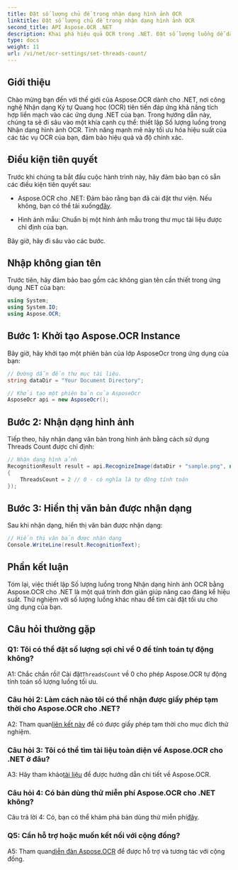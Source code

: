 ```yaml
---
title: Đặt số lượng chủ đề trong nhận dạng hình ảnh OCR
linktitle: Đặt số lượng chủ đề trong nhận dạng hình ảnh OCR
second_title: API Aspose.OCR .NET
description: Khai phá hiệu quả OCR trong .NET. Đặt số lượng luồng dễ dàng với Aspose.OCR. Tăng cường độ chính xác và tốc độ.
type: docs
weight: 11
url: /vi/net/ocr-settings/set-threads-count/
---
```

## Giới thiệu

Chào mừng bạn đến với thế giới của Aspose.OCR dành cho .NET, nơi công nghệ Nhận dạng Ký tự Quang học (OCR) tiên tiến đáp ứng khả năng tích hợp liền mạch vào các ứng dụng .NET của bạn. Trong hướng dẫn này, chúng ta sẽ đi sâu vào một khía cạnh cụ thể: thiết lập Số lượng luồng trong Nhận dạng hình ảnh OCR. Tính năng mạnh mẽ này tối ưu hóa hiệu suất của các tác vụ OCR của bạn, đảm bảo hiệu quả và độ chính xác.

## Điều kiện tiên quyết

Trước khi chúng ta bắt đầu cuộc hành trình này, hãy đảm bảo bạn có sẵn các điều kiện tiên quyết sau:

-  Aspose.OCR cho .NET: Đảm bảo rằng bạn đã cài đặt thư viện. Nếu không, bạn có thể tải xuống[đây](https://releases.aspose.com/ocr/net/).

- Hình ảnh mẫu: Chuẩn bị một hình ảnh mẫu trong thư mục tài liệu được chỉ định của bạn.

Bây giờ, hãy đi sâu vào các bước.

## Nhập không gian tên

Trước tiên, hãy đảm bảo bao gồm các không gian tên cần thiết trong ứng dụng .NET của bạn:

```csharp
using System;
using System.IO;
using Aspose.OCR;
```

## Bước 1: Khởi tạo Aspose.OCR Instance

Bây giờ, hãy khởi tạo một phiên bản của lớp AsposeOcr trong ứng dụng của bạn:

```csharp
// Đường dẫn đến thư mục tài liệu.
string dataDir = "Your Document Directory";

// Khởi tạo một phiên bản của AsposeOcr
AsposeOcr api = new AsposeOcr();
```

## Bước 2: Nhận dạng hình ảnh

Tiếp theo, hãy nhận dạng văn bản trong hình ảnh bằng cách sử dụng Threads Count được chỉ định:

```csharp
// Nhận dạng hình ảnh
RecognitionResult result = api.RecognizeImage(dataDir + "sample.png", new RecognitionSettings
{
    ThreadsCount = 2 // 0 - có nghĩa là tự động tính toán
});
```

## Bước 3: Hiển thị văn bản được nhận dạng

Sau khi nhận dạng, hiển thị văn bản được nhận dạng:

```csharp
// Hiển thị văn bản được nhận dạng
Console.WriteLine(result.RecognitionText);
```

## Phần kết luận

Tóm lại, việc thiết lập Số lượng luồng trong Nhận dạng hình ảnh OCR bằng Aspose.OCR cho .NET là một quá trình đơn giản giúp nâng cao đáng kể hiệu suất. Thử nghiệm với số lượng luồng khác nhau để tìm cài đặt tối ưu cho ứng dụng của bạn.

## Câu hỏi thường gặp

### Q1: Tôi có thể đặt số lượng sợi chỉ về 0 để tính toán tự động không?

 A1: Chắc chắn rồi! Cài đặt`ThreadsCount` về 0 cho phép Aspose.OCR tự động tính toán số lượng luồng tối ưu.

### Câu hỏi 2: Làm cách nào tôi có thể nhận được giấy phép tạm thời cho Aspose.OCR cho .NET?

 A2: Tham quan[liên kết này](https://purchase.aspose.com/temporary-license/) để có được giấy phép tạm thời cho mục đích thử nghiệm.

### Câu hỏi 3: Tôi có thể tìm tài liệu toàn diện về Aspose.OCR cho .NET ở đâu?

 A3: Hãy tham khảo[tài liệu](https://reference.aspose.com/ocr/net/) để được hướng dẫn chi tiết về Aspose.OCR.

### Câu hỏi 4: Có bản dùng thử miễn phí Aspose.OCR cho .NET không?

 Câu trả lời 4: Có, bạn có thể khám phá bản dùng thử miễn phí[đây](https://releases.aspose.com/).

### Q5: Cần hỗ trợ hoặc muốn kết nối với cộng đồng?

 A5: Tham quan[diễn đàn Aspose.OCR](https://forum.aspose.com/c/ocr/16) để được hỗ trợ và tương tác với cộng đồng.